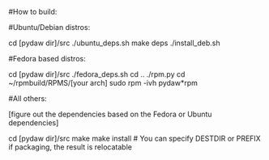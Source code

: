 #How to build:

#Ubuntu/Debian distros:

cd [pydaw dir]/src
./ubuntu_deps.sh
make deps
./install_deb.sh

#Fedora based distros:

cd [pydaw dir]/src
./fedora_deps.sh
cd ..
./rpm.py
cd ~/rpmbuild/RPMS/[your arch]
sudo rpm -ivh pydaw*rpm

#All others:

[figure out the dependencies based on the Fedora or Ubuntu dependencies]

cd [pydaw dir]/src
make
make install  # You can specify DESTDIR or PREFIX if packaging, the result is relocatable

